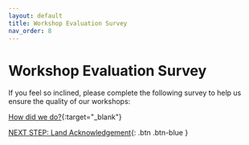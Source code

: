 ```yaml
---
layout: default
title: Workshop Evaluation Survey
nav_order: 8
---
```

# Workshop Evaluation Survey

If you feel so inclined, please complete the following survey to help us ensure the quality of our workshops:

[How did we do?](https://bit.ly/dsc-eval){:target="_blank"}

[NEXT STEP: Land Acknowledgement](land-acknowledgement.html){: .btn .btn-blue }
